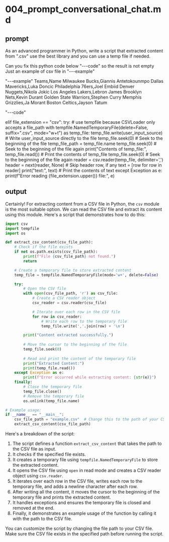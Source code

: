 # 004_prompt_conversational_chat.md

## prompt
As an advanced programmer in Python, write a script that extracted content from ".csv" use the best library and you can use a temp file if needed.




Can you fix this python code below "---code" so the result is not empty 
Just an example of csv file in "---example"

"---example"
Teams,Name
Milwaukee Bucks,Giannis Antetokounmpo
Dallas Mavericks,Luka Doncic
Philadelphia 76ers,Joel Embiid
Denver Nuggets,Nikola Jokic
Los Angeles Lakers,Lebron James
Brooklyn Nets,Kevin Durant
Golden State Warriors,Stephen Curry
Memphis Grizzlies,Ja Morant
Boston Celtics,Jayson Tatum

"---code"

elif file_extension == "csv":
        try:
            # use tempfile because CSVLoader only accepts a file_path
            with tempfile.NamedTemporaryFile(delete=False, suffix=".csv", mode="w+t") as temp_file:
                temp_file.write(user_input_source)  # Write user_input_source directly to the file
                temp_file.seek(0)  # Seek to the beginning of the file
                temp_file_path = temp_file.name
                temp_file.seek(0)  # Seek to the beginning of the file again
                print("Contents of temp_file:", temp_file.read())  # Print the contents of temp_file
                temp_file.seek(0)  # Seek to the beginning of the file again
                reader = csv.reader(temp_file, delimiter=',')
                header = next(reader, None)  # Skip header row, if any
                text = [row for row in reader]
                print("text:", text)  # Print the contents of text
        except Exception as e:
            print(f"Error reading {file_extension.upper()} file:", e)




## output
Certainly! For extracting content from a CSV file in Python, the `csv` module is the most suitable option. We can read the CSV file and extract its content using this module. Here's a script that demonstrates how to do this:

```python
import csv
import tempfile
import os

def extract_csv_content(csv_file_path):
    # Check if the file exists
    if not os.path.exists(csv_file_path):
        print(f"File {csv_file_path} not found.")
        return

    # Create a temporary file to store extracted content
    temp_file = tempfile.NamedTemporaryFile(mode='w+', delete=False)

    try:
        # Open the CSV file
        with open(csv_file_path, 'r') as csv_file:
            # Create a CSV reader object
            csv_reader = csv.reader(csv_file)

            # Iterate over each row in the CSV file
            for row in csv_reader:
                # Write each row to the temporary file
                temp_file.write(','.join(row) + '\n')

        print("Content extracted successfully.")
        
        # Move the cursor to the beginning of the file
        temp_file.seek(0)
        
        # Read and print the content of the temporary file
        print("Extracted Content:")
        print(temp_file.read())
    except Exception as e:
        print(f"Error occurred while extracting content: {str(e)}")
    finally:
        # Close the temporary file
        temp_file.close()
        # Remove the temporary file
        os.unlink(temp_file.name)

# Example usage:
if __name__ == "__main__":
    csv_file_path = "example.csv"  # Change this to the path of your CSV file
    extract_csv_content(csv_file_path)
```

Here's a breakdown of the script:

1. The script defines a function `extract_csv_content` that takes the path to the CSV file as input.
2. It checks if the specified file exists.
3. It creates a temporary file using `tempfile.NamedTemporaryFile` to store the extracted content.
4. It opens the CSV file using `open` in read mode and creates a CSV reader object using `csv.reader`.
5. It iterates over each row in the CSV file, writes each row to the temporary file, and adds a newline character after each row.
6. After writing all the content, it moves the cursor to the beginning of the temporary file and prints the extracted content.
7. It handles exceptions and ensures the temporary file is closed and removed at the end.
8. Finally, it demonstrates an example usage of the function by calling it with the path to the CSV file.

You can customize the script by changing the file path to your CSV file. Make sure the CSV file exists in the specified path before running the script.


